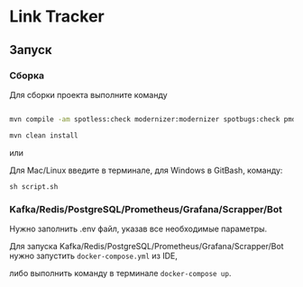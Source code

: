 # Link Tracker

## Запуск

### Сборка

Для сборки проекта выполните команду

```bash

mvn compile -am spotless:check modernizer:modernizer spotbugs:check pmd:check pmd:cpd-check

mvn clean install

```

или

Для Mac/Linux введите в терминале, для Windows в GitBash, команду:

```
sh script.sh
```

### Kafka/Redis/PostgreSQL/Prometheus/Grafana/Scrapper/Bot

Нужно заполнить .env файл, указав все необходимые параметры.

Для запуска Kafka/Redis/PostgreSQL/Prometheus/Grafana/Scrapper/Bot нужно запустить ```docker-compose.yml``` из IDE,

либо выполнить команду в терминале ```docker-compose up```.

